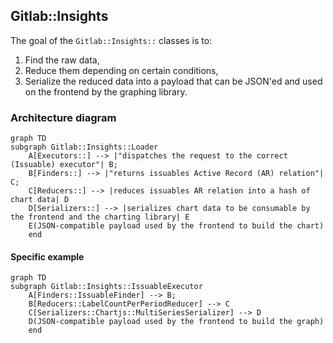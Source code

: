 ## Gitlab::Insights

The goal of the `Gitlab::Insights::` classes is to:

1. Find the raw data,
1. Reduce them depending on certain conditions,
1. Serialize the reduced data into a payload that can be JSON'ed and used on the
  frontend by the graphing library.

### Architecture diagram

```mermaid
graph TD
subgraph Gitlab::Insights::Loader
    A[Executors::] --> |"dispatches the request to the correct (Issuable) executor"| B;
    B[Finders::] --> |"returns issuables Active Record (AR) relation"| C;
    C[Reducers::] --> |reduces issuables AR relation into a hash of chart data| D
    D[Serializers::] --> |serializes chart data to be consumable by the frontend and the charting library| E
    E(JSON-compatible payload used by the frontend to build the chart)
    end
```

#### Specific example

```mermaid
graph TD
subgraph Gitlab::Insights::IssuableExecutor
    A[Finders::IssuableFinder] --> B;
    B[Reducers::LabelCountPerPeriodReducer] --> C
    C[Serializers::Chartjs::MultiSeriesSerializer] --> D
    D(JSON-compatible payload used by the frontend to build the graph)
    end
```
